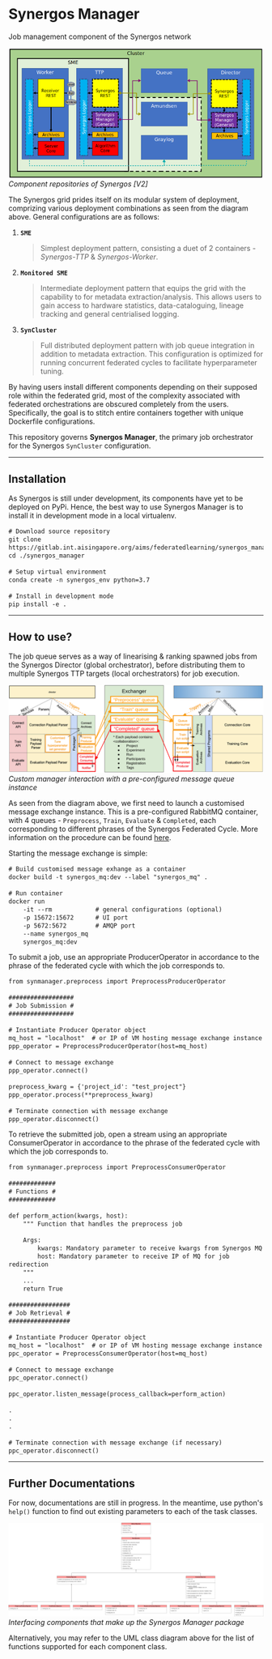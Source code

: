 # Synergos Manager

Job management component of the Synergos network

![Synergos Components](./docs/images/synergos_modules.png)*Component repositories of Synergos [V2]*

The Synergos grid prides itself on its modular system of deployment, comprizing various deployment combinations as seen from the diagram above. General configurations are as follows:
1. **`SME`** 
    > Simplest deployment pattern, consisting a duet of 2 containers - *Synergos-TTP* & *Synergos-Worker*. 
2. **`Monitored SME`**
    > Intermediate deployment pattern that equips the grid with the capability to for metadata extraction/analysis. This allows users to gain access to hardware statistics, data-cataloguing, lineage tracking and general centrialised logging.
3. **`SynCluster`**
    > Full distributed deployment pattern with job queue integration in addition to metadata extraction. This configuration is optimized for running concurrent federated cycles to facilitate hyperparameter tuning.

By having users install different components depending on their supposed role within the federated grid, most of the complexity associated with federated orchestrations are obscured completely from the users. Specifically, the goal is to stitch entire containers together with unique Dockerfile configurations.

This repository governs **Synergos Manager**, the primary job orchestrator for the Synergos `SynCluster` configuration.

---

## Installation
As Synergos is still under development, its components have yet to be deployed on PyPi. Hence, the best way to use Synergos Manager is to install it in development mode in a local virtualenv.

```
# Download source repository
git clone https://gitlab.int.aisingapore.org/aims/federatedlearning/synergos_manager
cd ./synergos_manager

# Setup virtual environment
conda create -n synergos_env python=3.7

# Install in development mode
pip install -e .
```
---

## How to use?
The job queue serves as a way of linearising & ranking spawned jobs from the Synergos Director (global orchestrator), before distributing them to multiple Synergos TTP targets (local orchestrators) for job execution.

![Synmanager Mechanics](./docs/images/synergos_queue_mechanism.png)*Custom manager interaction with a pre-configured message queue instance*

As seen from the diagram above, we first need to launch a customised message exchange instance. This is a pre-configured RabbitMQ container, with 4 queues - `Preprocess`, `Train`, `Evaluate` & `Completed`, each corresponding to different phrases of the Synergos Federated Cycle. More information on the procedure can be found [here](https://gitlab.int.aisingapore.org/aims/federatedlearning/fedlearn-prototype/-/wikis/Developer-Guides/Federated-Learning-A-Developer's-Diary). 

Starting the message exchange is simple: 

```
# Build customised message exhange as a container
docker build -t synergos_mq:dev --label "synergos_mq" .

# Run container
docker run 
    -it --rm            # general configurations (optional)
    -p 15672:15672      # UI port
    -p 5672:5672        # AMQP port
    --name synergos_mq 
    synergos_mq:dev
```

To submit a job, use an appropriate ProducerOperator in accordance to the phrase of the federated cycle with which the job corresponds to.

```
from synmanager.preprocess import PreprocessProducerOperator

##################
# Job Submission #
##################

# Instantiate Producer Operator object
mq_host = "localhost"  # or IP of VM hosting message exchange instance
ppp_operator = PreprocessProducerOperator(host=mq_host)

# Connect to message exchange
ppp_operator.connect()

preprocess_kwarg = {'project_id': "test_project"}
ppp_operator.process(**preprocess_kwarg)

# Terminate connection with message exchange
ppp_operator.disconnect()
```

To retrieve the submitted job, open a stream using an appropriate ConsumerOperator in accordance to the phrase of the federated cycle with which the job corresponds to.

```
from synmanager.preprocess import PreprocessConsumerOperator

#############
# Functions #
#############

def perform_action(kwargs, host):
    """ Function that handles the preprocess job 
    
    Args:
        kwargs: Mandatory parameter to receive kwargs from Synergos MQ
        host: Mandatory parameter to receive IP of MQ for job redirection
    """
    ...
    return True

#################
# Job Retrieval #
#################

# Instantiate Producer Operator object
mq_host = "localhost"  # or IP of VM hosting message exchange instance
ppc_operator = PreprocessConsumerOperator(host=mq_host)

# Connect to message exchange
ppc_operator.connect()

ppc_operator.listen_message(process_callback=perform_action)

.
.
.

# Terminate connection with message exchange (if necessary)
ppc_operator.disconnect()
```
---

## Further Documentations
For now, documentations are still in progress. In the meantime, use python's `help()` function to find out existing parameters to each of the task classes. 

![Synergos Manager Interface](./docs/images/synergos_manager_classes-[v2.0]_Combined_hierachy.png)*Interfacing components that make up the Synergos Manager package*

Alternatively, you may refer to the UML class diagram above for the list of functions supported for each component class.
